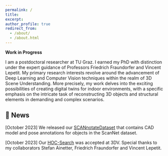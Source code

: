 ```yaml
---
permalink: /
title:
excerpt:
author_profile: true
redirect_from: 
  - /about/
  - /about.html
---
```


**Work in Progress**

I am a postdoctoral researcher at TU Graz. I earned my PhD with distinction under the expert guidance of Professors Friedrich Fraundorfer and Vincent Lepetit. My primary research interests revolve around the advancement of Deep Learning and Computer Vision techniques within the realm of 3D Scene Understanding. More precisely, my work delves into the exciting possibilities of creating digital twins for indoor environments, with a specific emphasis on the intricate task of reconstructing 3D objects and structural elements in demanding and complex scenarios.

## 📜 News 

[October 2023] We released our [SCANnotateDataset](https://github.com/stefan-ainetter/SCANnotateDataset#scannotatedataset) that contains CAD model and pose annotations for objects in the ScanNet dataset. 

[October 2023] Our [HOC-Search](https://huggingface.co/papers/2309.06107) was accepted at 3DV. Special thanks to my collaborators Stefan Ainetter, Friedrich Fraundorfer and Vincent Lepetit.
